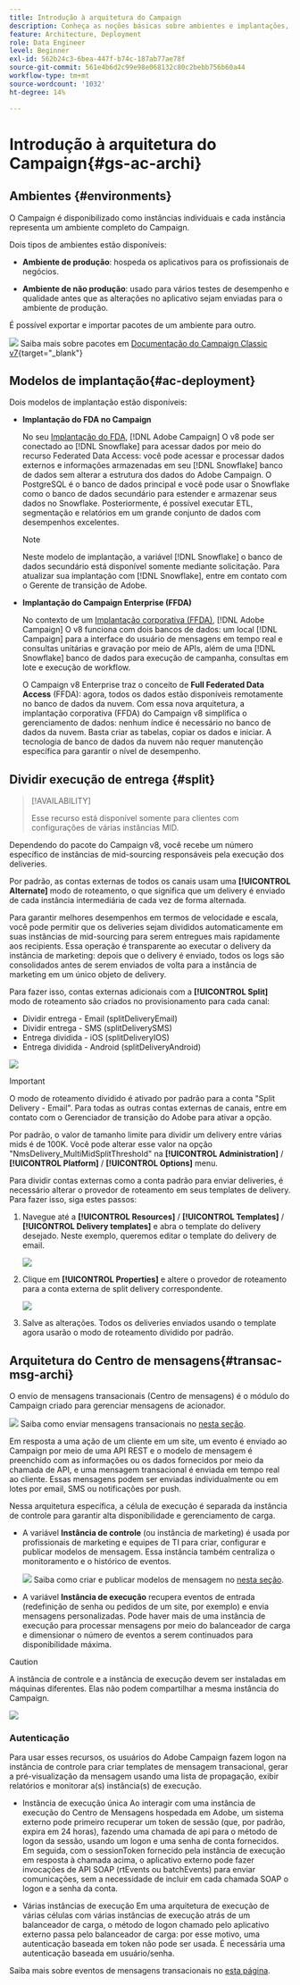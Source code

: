 ```yaml
---
title: Introdução à arquitetura do Campaign
description: Conheça as noções básicas sobre ambientes e implantações, incluindo como criar relatórios sobre um ambiente de campanha.
feature: Architecture, Deployment
role: Data Engineer
level: Beginner
exl-id: 562b24c3-6bea-447f-b74c-187ab77ae78f
source-git-commit: 561e4b6d2c99e98e068132c80c2bebb756b60a44
workflow-type: tm+mt
source-wordcount: '1032'
ht-degree: 14%

---
```


# Introdução à arquitetura do Campaign{#gs-ac-archi}

## Ambientes {#environments}

O Campaign é disponibilizado como instâncias individuais e cada instância representa um ambiente completo do Campaign.

Dois tipos de ambientes estão disponíveis:

* **Ambiente de produção**: hospeda os aplicativos para os profissionais de negócios.

* **Ambiente de não produção**: usado para vários testes de desempenho e qualidade antes que as alterações no aplicativo sejam enviadas para o ambiente de produção.

É possível exportar e importar pacotes de um ambiente para outro.

![](../assets/do-not-localize/book.png) Saiba mais sobre pacotes em [Documentação do Campaign Classic v7](https://experienceleague.adobe.com/docs/campaign-classic/using/getting-started/administration-basics/working-with-data-packages.html){target="_blank"}

## Modelos de implantação{#ac-deployment}

Dois modelos de implantação estão disponíveis:

* **Implantação do FDA no Campaign**

  No seu [Implantação do FDA](fda-deployment.md), [!DNL Adobe Campaign] O v8 pode ser conectado ao [!DNL Snowflake] para acessar dados por meio do recurso Federated Data Access: você pode acessar e processar dados externos e informações armazenadas em seu [!DNL Snowflake] banco de dados sem alterar a estrutura dos dados do Adobe Campaign. O PostgreSQL é o banco de dados principal e você pode usar o Snowflake como o banco de dados secundário para estender e armazenar seus dados no Snowflake. Posteriormente, é possível executar ETL, segmentação e relatórios em um grande conjunto de dados com desempenhos excelentes.

  >[!NOTE]
  >
  >Neste modelo de implantação, a variável [!DNL Snowflake] o banco de dados secundário está disponível somente mediante solicitação. Para atualizar sua implantação com [!DNL Snowflake], entre em contato com o Gerente de transição de Adobe.
  >

* **Implantação do Campaign Enterprise (FFDA)**

  No contexto de um [Implantação corporativa (FFDA)](enterprise-deployment.md), [!DNL Adobe Campaign] O v8 funciona com dois bancos de dados: um local [!DNL Campaign] para a interface do usuário de mensagens em tempo real e consultas unitárias e gravação por meio de APIs, além de uma [!DNL Snowflake] banco de dados para execução de campanha, consultas em lote e execução de workflow.

  O Campaign v8 Enterprise traz o conceito de **Full Federated Data Access** (FFDA): agora, todos os dados estão disponíveis remotamente no banco de dados da nuvem. Com essa nova arquitetura, a implantação corporativa (FFDA) do Campaign v8 simplifica o gerenciamento de dados: nenhum índice é necessário no banco de dados da nuvem. Basta criar as tabelas, copiar os dados e iniciar. A tecnologia de banco de dados da nuvem não requer manutenção específica para garantir o nível de desempenho.

## Dividir execução de entrega {#split}

>[!AVAILABILITY]
>
>Esse recurso está disponível somente para clientes com configurações de várias instâncias MID.

Dependendo do pacote do Campaign v8, você recebe um número específico de instâncias de mid-sourcing responsáveis pela execução dos deliveries.

Por padrão, as contas externas de todos os canais usam uma **[!UICONTROL Alternate]** modo de roteamento, o que significa que um delivery é enviado de cada instância intermediária de cada vez de forma alternada.

Para garantir melhores desempenhos em termos de velocidade e escala, você pode permitir que os deliveries sejam divididos automaticamente em suas instâncias de mid-sourcing para serem entregues mais rapidamente aos recipients. Essa operação é transparente ao executar o delivery da instância de marketing: depois que o delivery é enviado, todos os logs são consolidados antes de serem enviados de volta para a instância de marketing em um único objeto de delivery.

Para fazer isso, contas externas adicionais com a **[!UICONTROL Split]** modo de roteamento são criados no provisionamento para cada canal:

* Dividir entrega - Email (splitDeliveryEmail)
* Dividir entrega - SMS (splitDeliverySMS)
* Entrega dividida - iOS (splitDeliveryIOS)
* Entrega dividida - Android (splitDeliveryAndroid)

![](assets/splitted-delivery.png)

>[!IMPORTANT]
>
>O modo de roteamento dividido é ativado por padrão para a conta &quot;Split Delivery - Email&quot;. Para todas as outras contas externas de canais, entre em contato com o Gerenciador de transição do Adobe para ativar a opção.
>
>Por padrão, o valor de tamanho limite para dividir um delivery entre várias mids é de 100K. Você pode alterar esse valor na opção &quot;NmsDelivery_MultiMidSplitThreshold&quot; na **[!UICONTROL Administration]** / **[!UICONTROL Platform]** / **[!UICONTROL Options]** menu.

Para dividir contas externas como a conta padrão para enviar deliveries, é necessário alterar o provedor de roteamento em seus templates de delivery. Para fazer isso, siga estes passos:

1. Navegue até a **[!UICONTROL Resources]** / **[!UICONTROL Templates]** / **[!UICONTROL Delivery templates]** e abra o template do delivery desejado. Neste exemplo, queremos editar o template do delivery de email.

   ![](assets/split-default-list.png)

1. Clique em **[!UICONTROL Properties]** e altere o provedor de roteamento para a conta externa de split delivery correspondente.

   ![](assets/split-default-delivery.png)

1. Salve as alterações. Todos os deliveries enviados usando o template agora usarão o modo de roteamento dividido por padrão.

<!--In addition, you can select split external accounts as the default routing provider for all future delivery templates. To do this, change the value of the **[!UICONTROL xtkoption NmsBroadcast_DefaultProvider]** option to the name of the split account.

![](assets/split-default-options.png) -->

## Arquitetura do Centro de mensagens{#transac-msg-archi}

O envio de mensagens transacionais (Centro de mensagens) é o módulo do Campaign criado para gerenciar mensagens de acionador.

![](../assets/do-not-localize/glass.png) Saiba como enviar mensagens transacionais no [nesta seção](../send/transactional.md).

Em resposta a uma ação de um cliente em um site, um evento é enviado ao Campaign por meio de uma API REST e o modelo de mensagem é preenchido com as informações ou os dados fornecidos por meio da chamada de API, e uma mensagem transacional é enviada em tempo real ao cliente. Essas mensagens podem ser enviadas individualmente ou em lotes por email, SMS ou notificações por push.

Nessa arquitetura específica, a célula de execução é separada da instância de controle para garantir alta disponibilidade e gerenciamento de carga.

* A variável **Instância de controle** (ou instância de marketing) é usada por profissionais de marketing e equipes de TI para criar, configurar e publicar modelos de mensagem. Essa instância também centraliza o monitoramento e o histórico de eventos.

  ![](../assets/do-not-localize/glass.png) Saiba como criar e publicar modelos de mensagem no [nesta seção](../send/transactional.md).

* A variável **Instância de execução** recupera eventos de entrada (redefinição de senha ou pedidos de um site, por exemplo) e envia mensagens personalizadas. Pode haver mais de uma instância de execução para processar mensagens por meio do balanceador de carga e dimensionar o número de eventos a serem continuados para disponibilidade máxima.

>[!CAUTION]
>
>A instância de controle e a instância de execução devem ser instaladas em máquinas diferentes. Elas não podem compartilhar a mesma instância do Campaign.

![](assets/messagecenter_diagram.png)

### Autenticação

Para usar esses recursos, os usuários do Adobe Campaign fazem logon na instância de controle para criar templates de mensagem transacional, gerar a pré-visualização da mensagem usando uma lista de propagação, exibir relatórios e monitorar a(s) instância(s) de execução.

* Instância de execução única Ao interagir com uma instância de execução do Centro de Mensagens hospedada em Adobe, um sistema externo pode primeiro recuperar um token de sessão (que, por padrão, expira em 24 horas), fazendo uma chamada de api para o método de logon da sessão, usando um logon e uma senha de conta fornecidos.
Em seguida, com o sessionToken fornecido pela instância de execução em resposta à chamada acima, o aplicativo externo pode fazer invocações de API SOAP (rtEvents ou batchEvents) para enviar comunicações, sem a necessidade de incluir em cada chamada SOAP o logon e a senha da conta.

* Várias instâncias de execução Em uma arquitetura de execução de várias células com várias instâncias de execução atrás de um balanceador de carga, o método de logon chamado pelo aplicativo externo passa pelo balanceador de carga: por esse motivo, uma autenticação baseada em token não pode ser usada. É necessária uma autenticação baseada em usuário/senha.

Saiba mais sobre eventos de mensagens transacionais no [esta página](../send/event-processing.md).
